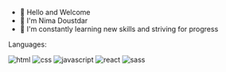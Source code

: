 - 👋 Hello and Welcome 
- 👀  I'm Nima Doustdar
- 🌱 I'm constantly learning new skills and striving for progress


Languages:
      
![html](https://user-images.githubusercontent.com/72103168/190897078-25ee65b8-712b-4204-a97c-3c4c44778fc2.png) 
![css](https://user-images.githubusercontent.com/72103168/190897081-42126973-2b39-4994-8e42-d1c2b2d63317.png)
![javascript](https://user-images.githubusercontent.com/72103168/190897087-273757ed-f30c-4c74-b074-66e3168190cc.png)
![react](https://user-images.githubusercontent.com/72103168/190897093-ef1d6ced-d42c-4501-9021-f46b486a61c3.png)
![sass](https://user-images.githubusercontent.com/72103168/190897095-18e4b567-9fd4-46b4-8263-7d56b77c66a1.png)
